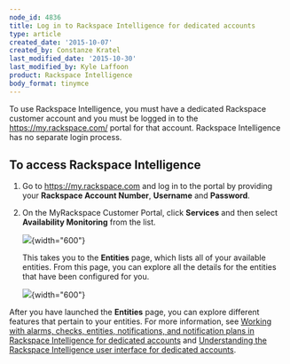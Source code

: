 ```yaml
---
node_id: 4836
title: Log in to Rackspace Intelligence for dedicated accounts
type: article
created_date: '2015-10-07'
created_by: Constanze Kratel
last_modified_date: '2015-10-30'
last_modified_by: Kyle Laffoon
product: Rackspace Intelligence
body_format: tinymce
---
```


<div class="content">

<div
class="field field-name-body field-type-text-with-summary field-label-hidden">

<div class="field-items">

<div class="field-item even">

To use Rackspace Intelligence, you must have a dedicated Rackspace
customer account and you must be logged in to the
<https://my.rackspace.com/> portal for that account. Rackspace
Intelligence has no separate login process.

To access Rackspace Intelligence
--------------------------------

1.  Go to <https://my.rackspace.com> and log in to the portal by
    providing your **Rackspace Account Number**, **Username** and
    **Password**.

2.  On the MyRackspace Customer Portal, click **Services** and then
    select **Availability Monitoring** from the list.

    ![](https://8026b2e3760e2433679c-fffceaebb8c6ee053c935e8915a3fbe7.ssl.cf2.rackcdn.com/field/image/Myrack1.png){width="600"}

    This takes you to the **Entities** page, which lists all of your
    available entities. From this page, you can explore all the details
    for the entities that have been configured for you.

    ![](https://8026b2e3760e2433679c-fffceaebb8c6ee053c935e8915a3fbe7.ssl.cf2.rackcdn.com/field/image/Entity%20List1.png){width="600"}

After you have launched the **Entities** page, you can explore different
features that pertain to your entities. For more information, see
[Working with alarms, checks, entities, notifications, and notification
plans in Rackspace Intelligence for dedicated
accounts](/howto/working-with-alarms-checks-entities-notifications-and-notification-plans-in-rackspace)
and [Understanding the Rackspace Intelligence user interface for
dedicated
accounts](/howto/understanding-the-rackspace-intelligence-user-interface-for-dedicated-accounts).









</div>

</div>

</div>

</div>

